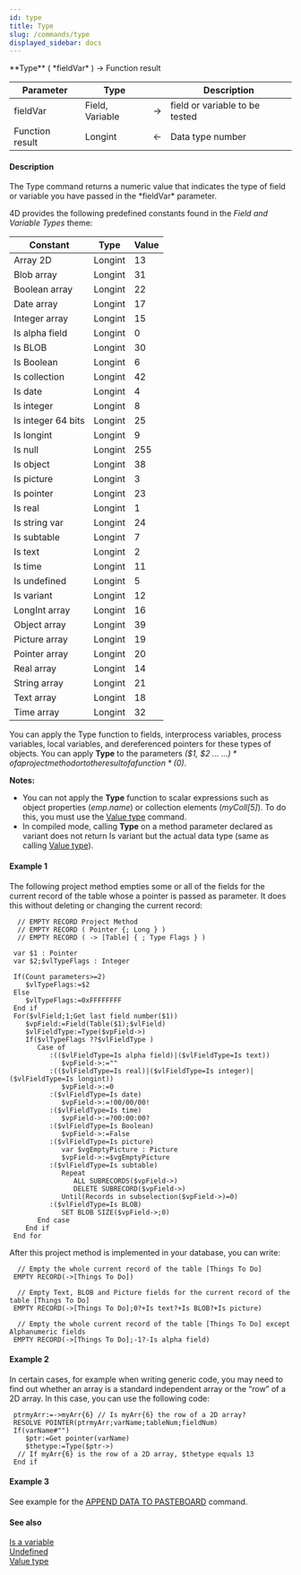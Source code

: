```yaml
---
id: type
title: Type
slug: /commands/type
displayed_sidebar: docs
---
```


<!--REF #_command_.Type.Syntax-->**Type** ( *fieldVar* ) -> Function result<!-- END REF-->
<!--REF #_command_.Type.Params-->
| Parameter | Type |  | Description |
| --- | --- | --- | --- |
| fieldVar | Field, Variable | &srarr; | field or variable to be tested |
| Function result | Longint | &larr; | Data type number |

<!-- END REF-->

#### Description 

<!--REF #_command_.Type.Summary-->The Type command returns a numeric value that indicates the type of field or variable you have passed in the *fieldVar* parameter.<!-- END REF-->

4D provides the following predefined constants found in the *Field and Variable Types* theme:

| Constant           | Type    | Value |
| ------------------ | ------- | ----- |
| Array 2D           | Longint | 13    |
| Blob array         | Longint | 31    |
| Boolean array      | Longint | 22    |
| Date array         | Longint | 17    |
| Integer array      | Longint | 15    |
| Is alpha field     | Longint | 0     |
| Is BLOB            | Longint | 30    |
| Is Boolean         | Longint | 6     |
| Is collection      | Longint | 42    |
| Is date            | Longint | 4     |
| Is integer         | Longint | 8     |
| Is integer 64 bits | Longint | 25    |
| Is longint         | Longint | 9     |
| Is null            | Longint | 255   |
| Is object          | Longint | 38    |
| Is picture         | Longint | 3     |
| Is pointer         | Longint | 23    |
| Is real            | Longint | 1     |
| Is string var      | Longint | 24    |
| Is subtable        | Longint | 7     |
| Is text            | Longint | 2     |
| Is time            | Longint | 11    |
| Is undefined       | Longint | 5     |
| Is variant         | Longint | 12    |
| LongInt array      | Longint | 16    |
| Object array       | Longint | 39    |
| Picture array      | Longint | 19    |
| Pointer array      | Longint | 20    |
| Real array         | Longint | 14    |
| String array       | Longint | 21    |
| Text array         | Longint | 18    |
| Time array         | Longint | 32    |

You can apply the Type function to fields, interprocess variables, process variables, local variables, and dereferenced pointers for these types of objects. You can apply **Type** to the parameters *($1, $2 ... ${...})* of a project method or to the result of a function *($0)*.

**Notes:** 

* You can not apply the **Type** function to scalar expressions such as object properties (*emp.name*) or collection elements (*myColl\[5\]*). To do this, you must use the [Value type](value-type.md) command.
* In compiled mode, calling **Type** on a method parameter declared as variant does not return Is variant but the actual data type (same as calling [Value type](value-type.md)).

#### Example 1 

The following project method empties some or all of the fields for the current record of the table whose a pointer is passed as parameter. It does this without deleting or changing the current record:

```4d
  // EMPTY RECORD Project Method
  // EMPTY RECORD ( Pointer {; Long } )
  // EMPTY RECORD ( -> [Table] { ; Type Flags } )
 
 var $1 : Pointer
 var $2;$vlTypeFlags : Integer
 
 If(Count parameters>=2)
    $vlTypeFlags:=$2
 Else
    $vlTypeFlags:=0xFFFFFFFF
 End if
 For($vlField;1;Get last field number($1))
    $vpField:=Field(Table($1);$vlField)
    $vlFieldType:=Type($vpField->)
    If($vlTypeFlags ??$vlFieldType )
       Case of
          :(($vlFieldType=Is alpha field)|($vlFieldType=Is text))
             $vpField->:=""
          :(($vlFieldType=Is real)|($vlFieldType=Is integer)|($vlFieldType=Is longint))
             $vpField->:=0
          :($vlFieldType=Is date)
             $vpField->:=!00/00/00!
          :($vlFieldType=Is time)
             $vpField->:=?00:00:00?
          :($vlFieldType=Is Boolean)
             $vpField->:=False
          :($vlFieldType=Is picture)
             var $vgEmptyPicture : Picture
             $vpField->:=$vgEmptyPicture
          :($vlFieldType=Is subtable)
             Repeat
                ALL SUBRECORDS($vpField->)
                DELETE SUBRECORD($vpField->)
             Until(Records in subselection($vpField->)=0)
          :($vlFieldType=Is BLOB)
             SET BLOB SIZE($vpField->;0)
       End case
    End if
 End for
```

  
After this project method is implemented in your database, you can write:

```4d
  // Empty the whole current record of the table [Things To Do]
 EMPTY RECORD(->[Things To Do])
 
  // Empty Text, BLOB and Picture fields for the current record of the table [Things To Do]
 EMPTY RECORD(->[Things To Do];0?+Is text?+Is BLOB?+Is picture)
 
  // Empty the whole current record of the table [Things To Do] except Alphanumeric fields
 EMPTY RECORD(->[Things To Do];-1?-Is alpha field)
```

#### Example 2 

In certain cases, for example when writing generic code, you may need to find out whether an array is a standard independent array or the “row” of a 2D array. In this case, you can use the following code:

```4d
 ptrmyArr:=->myArr{6} // Is myArr{6} the row of a 2D array?
 RESOLVE POINTER(ptrmyArr;varName;tableNum;fieldNum)
 If(varName#"")
    $ptr:=Get pointer(varName)
    $thetype:=Type($ptr->)
  // If myArr{6} is the row of a 2D array, $thetype equals 13
 End if
```

#### Example 3 

See example for the [APPEND DATA TO PASTEBOARD](append-data-to-pasteboard.md) command.

#### See also 

[Is a variable](is-a-variable.md)  
[Undefined](undefined.md)  
[Value type](value-type.md)  